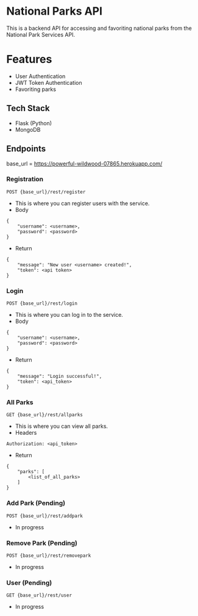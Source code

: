 # National Parks API
This is a backend API for accessing and favoriting national parks from the National Park Services API.

# Features
- User Authentication
- JWT Token Authentication
- Favoriting parks

## Tech Stack
- Flask (Python)
- MongoDB

## Endpoints

base_url = https://powerful-wildwood-07865.herokuapp.com/

### Registration
`POST {base_url}/rest/register`
- This is where you can register users with the service.
- Body
```
{ 
    "username": <username>, 
    "password": <password> 
}
```
 - Return
```
{
    "message": "New user <username> created!",
    "token": <api token>
}
```

### Login
`POST {base_url}/rest/login`
- This is where you can log in to the service.
- Body
```
{
    "username": <username>,
    "password": <password>
}
```

 - Return
```
{
    "message": "Login successful!",
    "token": <api_token>
}
```

### All Parks
`GET {base_url}/rest/allparks`
- This is where you can view all parks.
 - Headers
```
Authorization: <api_token>
```
 - Return
```
{
    "parks": [
        <list_of_all_parks>
    ]
}
```

### Add Park (Pending)
`POST {base_url}/rest/addpark`
- In progress

### Remove Park (Pending)
`POST {base_url}/rest/removepark`
- In progress

### User (Pending)
`GET {base_url}/rest/user`
 - In progress